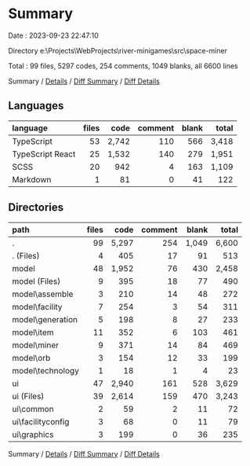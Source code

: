# Summary

Date : 2023-09-23 22:47:10

Directory e:\\Projects\\WebProjects\\river-minigames\\src\\space-miner

Total : 99 files,  5297 codes, 254 comments, 1049 blanks, all 6600 lines

Summary / [Details](details.md) / [Diff Summary](diff.md) / [Diff Details](diff-details.md)

## Languages
| language | files | code | comment | blank | total |
| :--- | ---: | ---: | ---: | ---: | ---: |
| TypeScript | 53 | 2,742 | 110 | 566 | 3,418 |
| TypeScript React | 25 | 1,532 | 140 | 279 | 1,951 |
| SCSS | 20 | 942 | 4 | 163 | 1,109 |
| Markdown | 1 | 81 | 0 | 41 | 122 |

## Directories
| path | files | code | comment | blank | total |
| :--- | ---: | ---: | ---: | ---: | ---: |
| . | 99 | 5,297 | 254 | 1,049 | 6,600 |
| . (Files) | 4 | 405 | 17 | 91 | 513 |
| model | 48 | 1,952 | 76 | 430 | 2,458 |
| model (Files) | 9 | 395 | 18 | 77 | 490 |
| model\\assemble | 3 | 210 | 14 | 48 | 272 |
| model\\facility | 7 | 254 | 3 | 54 | 311 |
| model\\generation | 5 | 198 | 8 | 27 | 233 |
| model\\item | 11 | 352 | 6 | 103 | 461 |
| model\\miner | 9 | 371 | 14 | 84 | 469 |
| model\\orb | 3 | 154 | 12 | 33 | 199 |
| model\\technology | 1 | 18 | 1 | 4 | 23 |
| ui | 47 | 2,940 | 161 | 528 | 3,629 |
| ui (Files) | 39 | 2,614 | 159 | 470 | 3,243 |
| ui\\common | 2 | 59 | 2 | 11 | 72 |
| ui\\facilityconfig | 3 | 68 | 0 | 11 | 79 |
| ui\\graphics | 3 | 199 | 0 | 36 | 235 |

Summary / [Details](details.md) / [Diff Summary](diff.md) / [Diff Details](diff-details.md)